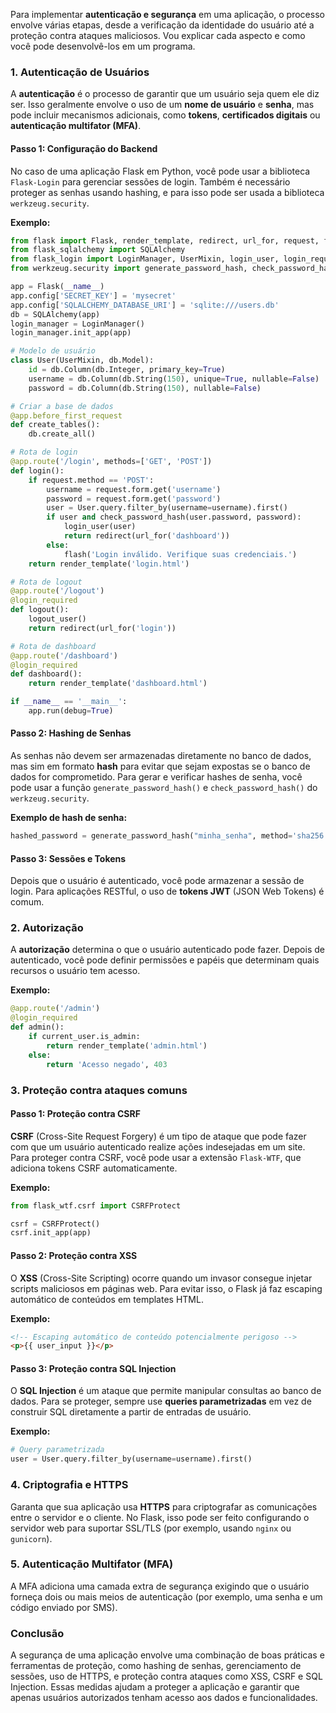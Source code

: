 Para implementar **autenticação e segurança** em uma aplicação, o processo envolve várias etapas, desde a verificação da identidade do usuário até a proteção contra ataques maliciosos. Vou explicar cada aspecto e como você pode desenvolvê-los em um programa.

### 1. **Autenticação de Usuários**

A **autenticação** é o processo de garantir que um usuário seja quem ele diz ser. Isso geralmente envolve o uso de um **nome de usuário** e **senha**, mas pode incluir mecanismos adicionais, como **tokens**, **certificados digitais** ou **autenticação multifator (MFA)**.

#### Passo 1: Configuração do Backend
No caso de uma aplicação Flask em Python, você pode usar a biblioteca `Flask-Login` para gerenciar sessões de login. Também é necessário proteger as senhas usando hashing, e para isso pode ser usada a biblioteca `werkzeug.security`.

**Exemplo:**
```python
from flask import Flask, render_template, redirect, url_for, request, flash
from flask_sqlalchemy import SQLAlchemy
from flask_login import LoginManager, UserMixin, login_user, login_required, logout_user, current_user
from werkzeug.security import generate_password_hash, check_password_hash

app = Flask(__name__)
app.config['SECRET_KEY'] = 'mysecret'
app.config['SQLALCHEMY_DATABASE_URI'] = 'sqlite:///users.db'
db = SQLAlchemy(app)
login_manager = LoginManager()
login_manager.init_app(app)

# Modelo de usuário
class User(UserMixin, db.Model):
    id = db.Column(db.Integer, primary_key=True)
    username = db.Column(db.String(150), unique=True, nullable=False)
    password = db.Column(db.String(150), nullable=False)

# Criar a base de dados
@app.before_first_request
def create_tables():
    db.create_all()

# Rota de login
@app.route('/login', methods=['GET', 'POST'])
def login():
    if request.method == 'POST':
        username = request.form.get('username')
        password = request.form.get('password')
        user = User.query.filter_by(username=username).first()
        if user and check_password_hash(user.password, password):
            login_user(user)
            return redirect(url_for('dashboard'))
        else:
            flash('Login inválido. Verifique suas credenciais.')
    return render_template('login.html')

# Rota de logout
@app.route('/logout')
@login_required
def logout():
    logout_user()
    return redirect(url_for('login'))

# Rota de dashboard
@app.route('/dashboard')
@login_required
def dashboard():
    return render_template('dashboard.html')

if __name__ == '__main__':
    app.run(debug=True)
```

#### Passo 2: Hashing de Senhas
As senhas não devem ser armazenadas diretamente no banco de dados, mas sim em formato **hash** para evitar que sejam expostas se o banco de dados for comprometido. Para gerar e verificar hashes de senha, você pode usar a função `generate_password_hash()` e `check_password_hash()` do `werkzeug.security`.

**Exemplo de hash de senha:**
```python
hashed_password = generate_password_hash("minha_senha", method='sha256')
```

#### Passo 3: Sessões e Tokens
Depois que o usuário é autenticado, você pode armazenar a sessão de login. Para aplicações RESTful, o uso de **tokens JWT** (JSON Web Tokens) é comum.

### 2. **Autorização**
A **autorização** determina o que o usuário autenticado pode fazer. Depois de autenticado, você pode definir permissões e papéis que determinam quais recursos o usuário tem acesso.

**Exemplo:**
```python
@app.route('/admin')
@login_required
def admin():
    if current_user.is_admin:
        return render_template('admin.html')
    else:
        return 'Acesso negado', 403
```

### 3. **Proteção contra ataques comuns**

#### Passo 1: Proteção contra CSRF
**CSRF** (Cross-Site Request Forgery) é um tipo de ataque que pode fazer com que um usuário autenticado realize ações indesejadas em um site. Para proteger contra CSRF, você pode usar a extensão `Flask-WTF`, que adiciona tokens CSRF automaticamente.

**Exemplo:**
```python
from flask_wtf.csrf import CSRFProtect

csrf = CSRFProtect()
csrf.init_app(app)
```

#### Passo 2: Proteção contra XSS
O **XSS** (Cross-Site Scripting) ocorre quando um invasor consegue injetar scripts maliciosos em páginas web. Para evitar isso, o Flask já faz escaping automático de conteúdos em templates HTML.

**Exemplo:**
```html
<!-- Escaping automático de conteúdo potencialmente perigoso -->
<p>{{ user_input }}</p>
```

#### Passo 3: Proteção contra SQL Injection
O **SQL Injection** é um ataque que permite manipular consultas ao banco de dados. Para se proteger, sempre use **queries parametrizadas** em vez de construir SQL diretamente a partir de entradas de usuário.

**Exemplo:**
```python
# Query parametrizada
user = User.query.filter_by(username=username).first()
```

### 4. **Criptografia e HTTPS**
Garanta que sua aplicação usa **HTTPS** para criptografar as comunicações entre o servidor e o cliente. No Flask, isso pode ser feito configurando o servidor web para suportar SSL/TLS (por exemplo, usando `nginx` ou `gunicorn`).

### 5. **Autenticação Multifator (MFA)**
A MFA adiciona uma camada extra de segurança exigindo que o usuário forneça dois ou mais meios de autenticação (por exemplo, uma senha e um código enviado por SMS).

### Conclusão
A segurança de uma aplicação envolve uma combinação de boas práticas e ferramentas de proteção, como hashing de senhas, gerenciamento de sessões, uso de HTTPS, e proteção contra ataques como XSS, CSRF e SQL Injection. Essas medidas ajudam a proteger a aplicação e garantir que apenas usuários autorizados tenham acesso aos dados e funcionalidades.
